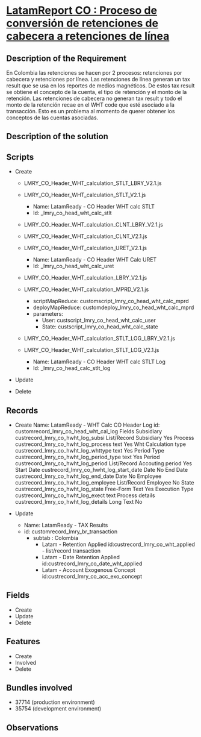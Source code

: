# [LatamReport CO : Proceso de conversión de retenciones de cabecera a retenciones de línea](https://docs.google.com/document/d/1P9MjA5JI8RvMxJUlVrZL8JGWRH1uMkadaboHXIdARrc/edit)


## Description of the Requirement

 En Colombia las retenciones se hacen por 2 procesos: retenciones por cabecera y retenciones por línea. Las retenciones de línea generan un tax result que se usa en los reportes de medios magnéticos. De estos tax result se obtiene el concepto de la cuenta, el tipo de retención y el monto de la retención. Las retenciones de cabecera no generan tax result y todo el monto de la retención recae en el WHT code que esté asociado a la transacción. Esto es un problema al momento de querer obtener los conceptos de las cuentas asociadas.

## Description of the solution


## Scripts
+ Create

    + LMRY_CO_Header_WHT_calculation_STLT_LBRY_V2.1.js
    + LMRY_CO_Header_WHT_calculation_STLT_V2.1.js
        + Name: LatamReady - CO Header WHT calc STLT
        + Id: _lmry_co_head_wht_calc_stlt

    + LMRY_CO_Header_WHT_calculation_CLNT_LBRY_V2.1.js
    + LMRY_CO_Header_WHT_calculation_CLNT_V2.1.js

    + LMRY_CO_Header_WHT_calculation_URET_V2.1.js
        + Name: LatamReady - CO Header WHT Calc URET
        + Id: _lmry_co_head_wht_calc_uret

    + LMRY_CO_Header_WHT_calculation_LBRY_V2.1.js
    + LMRY_CO_Header_WHT_calculation_MPRD_V2.1.js
        + scriptMapReduce: customscript_lmry_co_head_wht_calc_mprd
        + deployMapReduce: customdeploy_lmry_co_head_wht_calc_mprd
        + parameters: 
            + User: custscript_lmry_co_head_wht_calc_user
            + State: custscript_lmry_co_head_wht_calc_state

    + LMRY_CO_Header_WHT_calculation_STLT_LOG_LBRY_V2.1.js
    + LMRY_CO_Header_WHT_calculation_STLT_LOG_V2.1.js
        + Name: LatamReady - CO Header WHT calc STLT Log
        + Id: _lmry_co_head_calc_stlt_log
    
+ Update

+ Delete

## Records
+ Create
    Name: LatamReady - WHT Calc CO Header Log
    id: customrecord_lmry_co_head_wht_cal_log
        Fields
            Subsidiary	        custrecord_lmry_co_hwht_log_subsi	    List/Record	Subsidiary	 	        Yes
            Process          	custrecord_lmry_co_hwht_log_process	    text	 	                        Yes
            Wht Calculation type custrecord_lmry_co_hwht_log_whttype	text	 	                        Yes
            Period Type         custrecord_lmry_co_hwht_log_period_type	    text	 	                        Yes
            Period          	custrecord_lmry_co_hwht_log_period	    List/Record	Accouting period	 	Yes
            Start Date	        custrecord_lmry_co_hwht_log_start_date	Date	 	 	                    No
            End Date	        custrecord_lmry_co_hwht_log_end_date	    Date	 	 	                    No
            Employee	        custrecord_lmry_co_hwht_log_employee	    List/Record	Employee	 	        No
            State	            custrecord_lmry_co_hwht_log_state	    Free-Form Text	 	 	            Yes
            Execution Type   custrecord_lmry_co_hwht_log_exect       text
            Process details 	custrecord_lmry_co_hwht_log_details	    Long Text	 	 	                No
        
+ Update
    + Name: LatamReady - TAX Results
    + id: customrecord_lmry_br_transaction
        + subtab : Colombia
            + Latam - Retention Applied
                id:custrecord_lmry_co_wht_applied - list/record transaction
            + Latam - Date Retention Applied
                id:custrecord_lmry_co_date_wht_applied
            + Latam - Account Exogenous Concept
                id:custrecord_lmry_co_acc_exo_concept

## Fields
+ Create
+ Update 
+ Delete

## Features
+ Create
+ Involved
+ Delete

## Bundles involved
+ 37714 (production environment)
+ 35754 (development environment)

## Observations


























